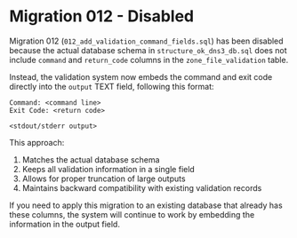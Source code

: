 # Migration 012 - Disabled

Migration 012 (`012_add_validation_command_fields.sql`) has been disabled because the actual database schema in `structure_ok_dns3_db.sql` does not include `command` and `return_code` columns in the `zone_file_validation` table.

Instead, the validation system now embeds the command and exit code directly into the `output` TEXT field, following this format:

```
Command: <command line>
Exit Code: <return code>

<stdout/stderr output>
```

This approach:
1. Matches the actual database schema
2. Keeps all validation information in a single field
3. Allows for proper truncation of large outputs
4. Maintains backward compatibility with existing validation records

If you need to apply this migration to an existing database that already has these columns, the system will continue to work by embedding the information in the output field.

